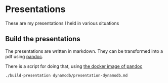 # Presentations

These are my presentations I held in various situations

## Build the presentations

The presentations are written in markdown.
They can be transformed into a pdf using [pandoc](https://pandoc.org/demos.html).

There is a script for doing that, using [the docker image of pandoc](https://pandoc.org/installing.html#docker)

```sh
./build-presentation dynamodb/presentation-dynamodb.md
```
